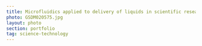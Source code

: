 ```yaml
---
title: Microfluidics applied to delivery of liquids in scientific research
photo: GSDM020575.jpg 
layout: photo 
section: portfolio
tag: science-technology 
--- 
```

